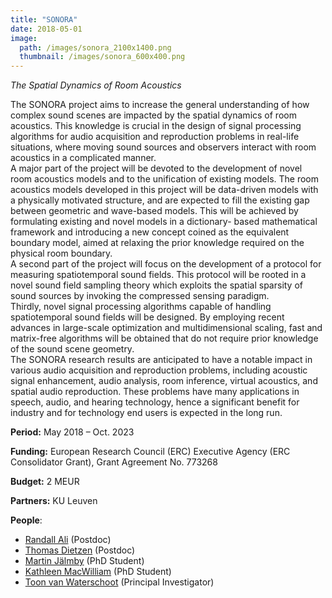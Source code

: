 ```yaml
---
title: "SONORA"
date: 2018-05-01
image: 
  path: /images/sonora_2100x1400.png
  thumbnail: /images/sonora_600x400.png
---
```


*The Spatial Dynamics of Room Acoustics*

The SONORA project aims to increase the general understanding of how complex sound scenes are impacted by the spatial dynamics of room acoustics. This knowledge is crucial in the design of signal processing algorithms for audio acquisition and reproduction problems in real-life situations, where moving sound sources and observers interact with room acoustics in a complicated manner.  
A major part of the project will be devoted to the development of novel room acoustics models and to the unification of existing models. The room acoustics models developed in this project will be data-driven models with a physically motivated structure, and are expected to fill the existing gap between geometric and wave-based models. This will be achieved by formulating existing and novel models in a dictionary- based mathematical framework and introducing a new concept coined as the equivalent boundary model, aimed at relaxing the prior knowledge required on the physical room boundary.  
A second part of the project will focus on the development of a protocol for measuring spatiotemporal sound fields. This protocol will be rooted in a novel sound field sampling theory which exploits the spatial sparsity of sound sources by invoking the compressed sensing paradigm.  
Thirdly, novel signal processing algorithms capable of handling spatiotemporal sound fields will be designed. By employing recent advances in large-scale optimization and multidimensional scaling, fast and matrix-free algorithms will be obtained that do not require prior knowledge of the sound scene geometry.  
The SONORA research results are anticipated to have a notable impact in various audio acquisition and reproduction problems, including acoustic signal enhancement, audio analysis, room inference, virtual acoustics, and spatial audio reproduction. These problems have many applications in speech, audio, and hearing technology, hence a significant benefit for industry and for technology end users is expected in the long run.

**Period:**	May 2018 – Oct. 2023

**Funding:** European Research Council (ERC) Executive Agency (ERC Consolidator Grant), Grant Agreement No. 773268

**Budget:** 2 MEUR

**Partners:** KU Leuven

**People**:
* [Randall Ali](/team/randall_ali) (Postdoc)
* [Thomas Dietzen](/team/thomas_dietzen) (Postdoc)
* [Martin Jälmby](/team/martin_jalmby) (PhD Student)
* [Kathleen MacWilliam](/team/kathleen_macwilliam) (PhD Student)
* [Toon van Waterschoot](/team/toon_vanwaterschoot) (Principal Investigator)
